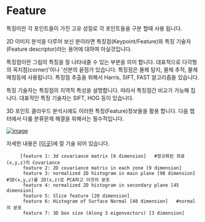 # Feature

특징이란 각 포인트들이 가진 고유 성질로 각 포인트들을 구분 할때 사용 됩니다.

2D 이미지 분석을 다루어 보신 분이라면 특징점\(Keypoint/Feature\)와 특징 기술자\(Feature descriptor\)라는 용어에 대하여 아실것입니다.

특징점이란 그림의 특징을 잘 나타내줄 수 있는 부분을 의미 합니다. 대표적으로 다각형의 꼭지점\(corner\)'이나 '선분의 끝점가 있습니다. 특징점은 물체 탐지, 물체 추적, 물체 매칭등에 사용됩니다. 특징점 추출을 위해서 Harris, SIFT, FAST 알고리즘들 있습니다.

특징 기술자는 특징점의 지역적 특성을 설명합니다. 따라서 특징점간 비교가 가능해 집니다. 대표적인 특징 기술자는 SIFT, HOG 등이 있습니다.

3D 포인트 클라우드 분석시에도 이러한 특징\(Feature\)정보들을 활용 합니다. 다음 챕터에서 다룰 분류문제 해결을 위해서는 필수적입니다.  


[![image](https://user-images.githubusercontent.com/17797922/47074467-68e8ff80-d235-11e8-9c5c-541cf31ac671.png)](https://user-images.githubusercontent.com/17797922/47074467-68e8ff80-d235-11e8-9c5c-541cf31ac671.png)

자세한 내용은 [\[이곳\]](http://robotica.unileon.es/index.php/PCL/OpenNI_tutorial_4:_3D_object_recognition_%28descriptors%29)에 잘 기술 되어 있습니다.







```text
     [feature 1: 3d covariance matrix [6 dimension]   #정규화된 좌표(x,y,z)의 Covariance
      feature 2: 2D covariance matrix in each zone [9 dimension]
      feature 3: normalized 2D histogram in main plane [98 dimension]  #3D(x,y,z)를 2D(x,z)로 PCA하고 이것의 분포 
      feature 4: normalized 2D histogram in secondary plane [45 dimension]
      feature 5: Slice feature [20 dimension]
      feature 6: Histogram of Surface Normal [48 dimension]   #normal의 분포 
      feature 7: 3D box size (Along 3 eigenvectors) [3 dimension]
```

